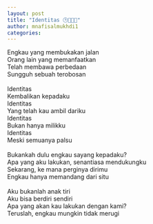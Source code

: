 ```yaml
---
layout: post
title: "Identitas 🕒🌈🇮🇩"
author: mnafisalmukhdi1
categories:
---
```

Engkau yang membukakan jalan<br>
Orang lain yang memanfaatkan<br>
Telah membawa perbedaan<br>
Sungguh sebuah terobosan<br>
<br>
Identitas<br>
Kembalikan kepadaku<br>
Identitas<br>
Yang telah kau ambil dariku<br>
Identitas<br>
Bukan hanya milikku<br>
Identitas<br>
Meski semuanya palsu<br>
<br>
Bukankah dulu engkau sayang kepadaku?<br>
Apa yang aku lakukan, senantiasa mendukungku<br>
Sekarang, ke mana perginya dirimu<br>
Engkau hanya memandang dari situ<br>
<br>
Aku bukanlah anak tiri<br>
Aku bisa berdiri sendiri<br>
Apa yang akan kau lakukan dengan kami?<br>
Teruslah, engkau mungkin tidak merugi
